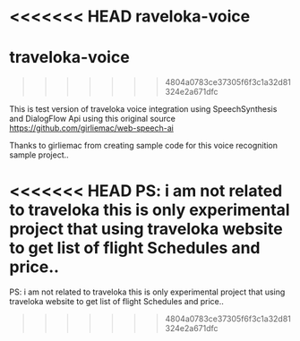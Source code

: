 <<<<<<< HEAD
raveloka-voice
=======
# traveloka-voice
>>>>>>> 4804a0783ce37305f6f3c1a32d81324e2a671dfc

This is test version of traveloka voice integration using SpeechSynthesis and DialogFlow Api using this original source https://github.com/girliemac/web-speech-ai

Thanks to girliemac from creating sample code for this voice recognition sample project..

<<<<<<< HEAD
PS: i am not related to traveloka this is only experimental project that using traveloka website to get list of flight Schedules and price..
=======

PS: i am not related to traveloka this is only experimental project that using traveloka website to get list of flight Schedules and price..






>>>>>>> 4804a0783ce37305f6f3c1a32d81324e2a671dfc
